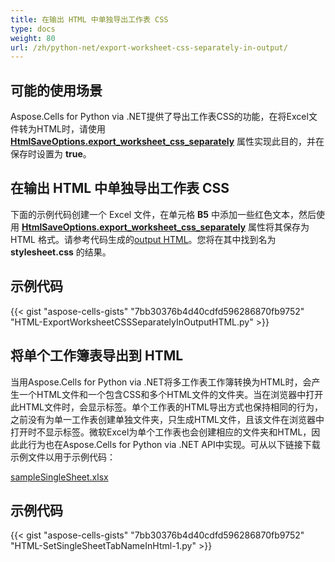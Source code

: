 ```yaml
---
title: 在输出 HTML 中单独导出工作表 CSS
type: docs
weight: 80
url: /zh/python-net/export-worksheet-css-separately-in-output/
---
```


## **可能的使用场景**

Aspose.Cells for Python via .NET提供了导出工作表CSS的功能，在将Excel文件转为HTML时，请使用 [**HtmlSaveOptions.export_worksheet_css_separately**](https://reference.aspose.com/cells/python-net/aspose.cells/htmlsaveoptions/export_worksheet_css_separately) 属性实现此目的，并在保存时设置为 **true**。

## **在输出 HTML 中单独导出工作表 CSS**

下面的示例代码创建一个 Excel 文件，在单元格 **B5** 中添加一些红色文本，然后使用 [**HtmlSaveOptions.export_worksheet_css_separately**](https://reference.aspose.com/cells/python-net/aspose.cells/htmlsaveoptions/export_worksheet_css_separately) 属性将其保存为 HTML 格式。请参考代码生成的[output HTML](60489766.zip)。您将在其中找到名为  **stylesheet.css** 的结果。

## **示例代码**

{{< gist "aspose-cells-gists" "7bb30376b4d40cdfd596286870fb9752" "HTML-ExportWorksheetCSSSeparatelyInOutputHTML.py" >}}

## **将单个工作簿表导出到 HTML**

当用Aspose.Cells for Python via .NET将多工作表工作簿转换为HTML时，会产生一个HTML文件和一个包含CSS和多个HTML文件的文件夹。当在浏览器中打开此HTML文件时，会显示标签。单个工作表的HTML导出方式也保持相同的行为，之前没有为单一工作表创建单独文件夹，只生成HTML文件，且该文件在浏览器中打开时不显示标签。微软Excel为单个工作表也会创建相应的文件夹和HTML，因此此行为也在Aspose.Cells for Python via .NET API中实现。可从以下链接下载示例文件以用于示例代码：

[sampleSingleSheet.xlsx](79527937.xlsx)

## **示例代码**

{{< gist "aspose-cells-gists" "7bb30376b4d40cdfd596286870fb9752" "HTML-SetSingleSheetTabNameInHtml-1.py" >}}
